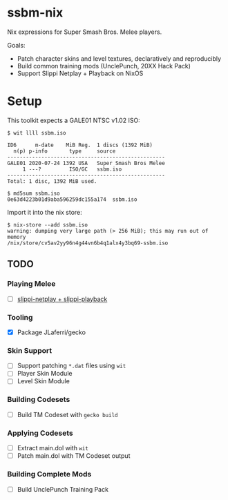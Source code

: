 # ssbm-nix
Nix expressions for Super Smash Bros. Melee players.

Goals:
* Patch character skins and level textures, declaratively and reproducibly
* Build common training mods (UnclePunch, 20XX Hack Pack)
* Support Slippi Netplay + Playback on NixOS

# Setup
This toolkit expects a GALE01 NTSC v1.02 ISO:
```
$ wit llll ssbm.iso

ID6      m-date    MiB Reg.  1 discs (1392 MiB)
  n(p) p-info       type     source
---------------------------------------------------
GALE01 2020-07-24 1392 USA   Super Smash Bros Melee
     1 ---?         ISO/GC   ssbm.iso
---------------------------------------------------
Total: 1 disc, 1392 MiB used.
       
$ md5sum ssbm.iso
0e63d4223b01d9aba596259dc155a174  ssbm.iso
```

Import it into the nix store:
```
$ nix-store --add ssbm.iso
warning: dumping very large path (> 256 MiB); this may run out of memory
/nix/store/cv5av2yy96n4g44vn6b4q1alx4y3bq69-ssbm.iso
```

## TODO
### Playing Melee
* [ ] [slippi-netplay + slippi-playback](https://github.com/project-slippi/Ishiiruka/pull/164)

### Tooling
* [X] Package JLaferri/gecko

### Skin Support
* [ ] Support patching `*.dat` files using `wit`
* [ ] Player Skin Module
* [ ] Level Skin Module

### Building Codesets
* [ ] Build TM Codeset with `gecko build`

### Applying Codesets
* [ ] Extract main.dol with `wit`
* [ ] Patch main.dol with TM Codeset output

### Building Complete Mods
* [ ] Build UnclePunch Training Pack
